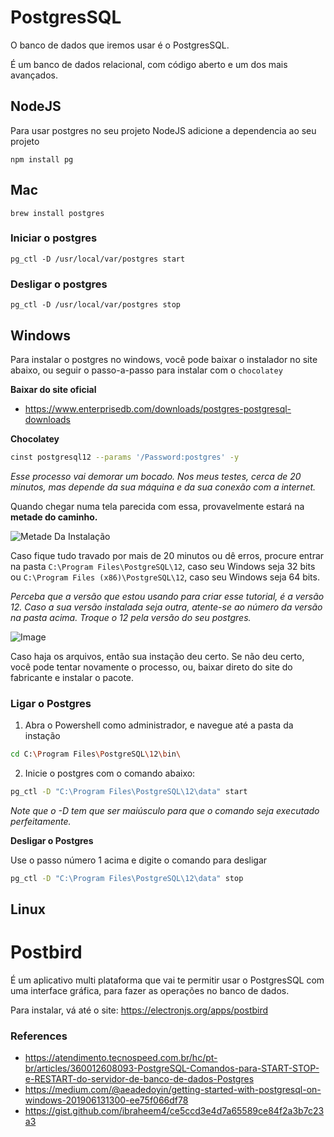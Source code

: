 # PostgresSQL

O banco de dados que iremos usar é o PostgresSQL.

É um banco de dados relacional, com código aberto e um dos mais avançados.


## NodeJS

Para usar postgres no seu projeto NodeJS adicione a dependencia ao seu projeto

```shell
npm install pg
```

## Mac

```shell
brew install postgres
```

### Iniciar o postgres

```shell
pg_ctl -D /usr/local/var/postgres start
```

### Desligar o postgres

```shell
pg_ctl -D /usr/local/var/postgres stop
```

## Windows

Para instalar o postgres no windows, você pode baixar o instalador no site abaixo, ou seguir o passo-a-passo para instalar com o `chocolatey`

**Baixar do site oficial**
- https://www.enterprisedb.com/downloads/postgres-postgresql-downloads

**Chocolatey**

```bash
cinst postgresql12 --params '/Password:postgres' -y
```

*Esse processo vai demorar um bocado. Nos meus testes, cerca de 20 minutos, mas depende da sua máquina e da sua conexão com a internet.*

Quando chegar numa tela parecida com essa, provavelmente estará na **metade do caminho.**

![Metade Da Instalação](https://i.imgur.com/PqLBWYy.png)

Caso fique tudo travado por mais de 20 minutos ou dê erros, procure entrar na pasta `C:\Program Files\PostgreSQL\12`, caso seu Windows seja 32 bits ou `C:\Program Files (x86)\PostgreSQL\12`, caso seu Windows seja 64 bits.

*Perceba que a versão que estou usando para criar esse tutorial, é a versão 12. Caso a sua versão instalada seja outra, atente-se ao número da versão na pasta acima. Troque o 12 pela versão do seu postgres.*

![Image](https://media.discordapp.net/attachments/616282793625911332/646795822859550721/unknown.png)

Caso haja os arquivos, então sua instação deu certo. Se não deu certo, você pode tentar novamente o processo, ou, baixar direto do site do fabricante e instalar o pacote.

### Ligar o Postgres

1. Abra o Powershell como administrador, e navegue até a pasta da instação

```bash
cd C:\Program Files\PostgreSQL\12\bin\
```

2. Inicie o postgres com o comando abaixo:

```bash
pg_ctl -D "C:\Program Files\PostgreSQL\12\data" start
```

*Note que o -D tem que ser maiúsculo para que o comando seja executado perfeitamente.*

**Desligar o Postgres**

Use o passo número 1 acima e digite o comando para desligar

```bash
pg_ctl -D "C:\Program Files\PostgreSQL\12\data" stop
```

## Linux


# Postbird

É um aplicativo multi plataforma que vai te permitir usar o PostgresSQL com uma interface gráfica, para fazer as operações no banco de dados.

Para instalar, vá até o site:
https://electronjs.org/apps/postbird


### References

- https://atendimento.tecnospeed.com.br/hc/pt-br/articles/360012608093-PostgreSQL-Comandos-para-START-STOP-e-RESTART-do-servidor-de-banco-de-dados-Postgres
- https://medium.com/@aeadedoyin/getting-started-with-postgresql-on-windows-201906131300-ee75f066df78
- https://gist.github.com/ibraheem4/ce5ccd3e4d7a65589ce84f2a3b7c23a3
